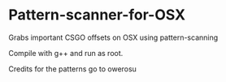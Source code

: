 # Pattern-scanner-for-OSX
Grabs important CSGO offsets on OSX using pattern-scanning

Compile with g++ and run as root.

Credits for the patterns go to owerosu

